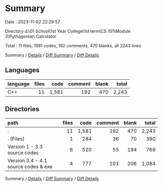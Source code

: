 # Summary

Date : 2023-11-02 22:29:57

Directory d:\\01 School\\1st Year College\\1st term\\CS 101\\Module 3\\Pythagorean Calculator

Total : 11 files,  1581 codes, 192 comments, 470 blanks, all 2243 lines

Summary / [Details](details.md) / [Diff Summary](diff.md) / [Diff Details](diff-details.md)

## Languages
| language | files | code | comment | blank | total |
| :--- | ---: | ---: | ---: | ---: | ---: |
| C++ | 11 | 1,581 | 192 | 470 | 2,243 |

## Directories
| path | files | code | comment | blank | total |
| :--- | ---: | ---: | ---: | ---: | ---: |
| . | 11 | 1,581 | 192 | 470 | 2,243 |
| . (Files) | 1 | 284 | 36 | 70 | 390 |
| Version 1 - 3.3 source codes | 6 | 520 | 55 | 194 | 769 |
| Version 3.4 - 4.1 source codes & exe | 4 | 777 | 101 | 206 | 1,084 |

Summary / [Details](details.md) / [Diff Summary](diff.md) / [Diff Details](diff-details.md)
